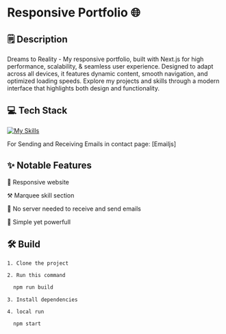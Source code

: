 
# Responsive Portfolio 🌐

## 🗒️ Description 

Dreams to Reality - My responsive portfolio, built with Next.js for high performance, scalability, & seamless user experience. Designed to adapt across all devices, it features dynamic content, smooth navigation, and optimized loading speeds. Explore my projects and skills through a modern interface that highlights both design and functionality.


## 💻 Tech Stack 

[![My Skills](https://skillicons.dev/icons?i=nextjs,tailwindcss,html,css,javascript,&theme=dark)](https://skillicons.dev)

For Sending and Receiving Emails in contact page:
[Emailjs]


## ✨ Notable Features

💯 Responsive website

⚒️ Marquee skill section

🚧 No server needed to receive and send emails

📢 Simple yet powerfull
 





## 🛠️ Build 

    1. Clone the project

    2. Run this command
    
```bash
  npm run build
```
    3. Install dependencies

    4. local run

```bash
  npm start
``` 



